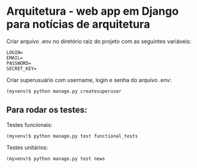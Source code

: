 # Arquitetura - web app em Django para notícias de arquitetura


Criar arquivo .env no diretório raiz do projeto com as seguintes variáveis:
```
LOGIN=
EMAIL=
PASSWORD=
SECRET_KEY=
```

Criar superusuário com username, login e senha do arquivo .env:

```
(myvenv)$ python manage.py createsuperuser
```

## Para rodar os testes:

Testes funcionais:

```
(myvenv)$ python manage.py test functional_tests
```

Testes unitários:

```
(myvenv)$ python manage.py test news
```
